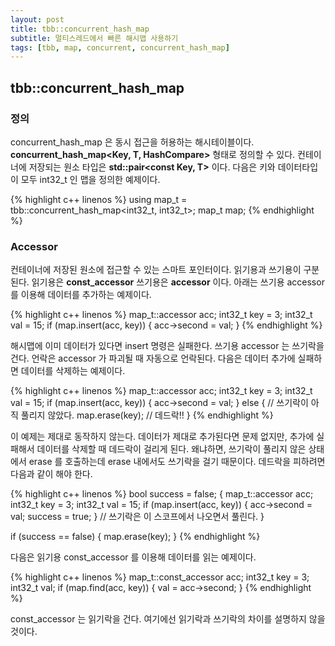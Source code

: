 ```yaml
---
layout: post
title: tbb::concurrent_hash_map
subtitle: 멀티스레드에서 빠른 해시맵 사용하기
tags: [tbb, map, concurrent, concurrent_hash_map]
---
```


## tbb::concurrent_hash_map

### 정의

concurrent_hash_map 은 동시 접근을 허용하는 해시테이블이다. **concurrent_hash_map<Key, T, HashCompare>** 형태로 정의할 수 있다. 컨테이너에 저장되는 원소 타입은 **std::pair<const Key, T>** 이다. 다음은 키와 데이터타입이 모두 int32_t 인 맵을 정의한 예제이다.

{% highlight c++ linenos %}
using map_t = tbb::concurrent_hash_map<int32_t, int32_t>;
map_t map;
{% endhighlight %}

### Accessor

컨테이너에 저장된 원소에 접근할 수 있는 스마트 포인터이다. 읽기용과 쓰기용이 구분된다. 읽기용은 **const_accessor** 쓰기용은 **accessor** 이다. 아래는 쓰기용 accessor 를 이용해 데이터를 추가하는 예제이다.

{% highlight c++ linenos %}
map_t::accessor acc;
int32_t key = 3;
int32_t val = 15;
if (map.insert(acc, key))
{
	acc->second = val;
}
{% endhighlight %}

해시맵에 이미 데이터가 있다면 insert 명령은 실패한다.  쓰기용 accessor 는 쓰기락을 건다. 언락은 accessor 가 파괴될 때 자동으로 언락된다. 다음은 데이터 추가에 실패하면 데이터를 삭제하는 예제이다.

{% highlight c++ linenos %}
map_t::accessor acc;
int32_t key = 3;
int32_t val = 15;
if (map.insert(acc, key))
{
	acc->second = val;
}
else
{
	// 쓰기락이 아직 풀리지 않았다.
	map.erase(key); // 데드락!!
}
{% endhighlight %}

이 예제는 제대로 동작하지 않는다. 데이터가 제대로 추가된다면 문제 없지만, 추가에 실패해서 데이터를 삭제할 때 데드락이 걸리게 된다. 왜냐하면, 쓰기락이 풀리지 않은 상태에서 erase 를 호출하는데 erase 내에서도 쓰기락을 걸기 때문이다. 데드락을 피하려면 다음과 같이 해야 한다.

{% highlight c++ linenos %}
bool success = false;
{
    map_t::accessor acc;
    int32_t key = 3;
    int32_t val = 15;
    if (map.insert(acc, key))
    {
        acc->second = val;
        success = true;
    }
   	// 쓰기락은 이 스코프에서 나오면서 풀린다.
}

if (success == false)
{
    map.erase(key);
}
{% endhighlight %}

다음은 읽기용 const_accessor 를 이용해 데이터를 읽는 예제이다.

{% highlight c++ linenos %}
map_t::const_accessor acc;
int32_t key = 3;
int32_t val;
if (map.find(acc, key))
{
	val = acc->second;
}
{% endhighlight %}

const_accessor 는 읽기락을 건다. 여기에선 읽기락과 쓰기락의 차이를 설명하지 않을 것이다.